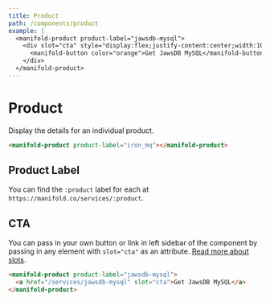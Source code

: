 ```yaml
---
title: Product
path: /components/product
example: |
  <manifold-product product-label="jawsdb-mysql">
    <div slot="cta" style="display:flex;justify-content:center;width:100%;">
      <manifold-button color="orange">Get JawsDB MySQL</manifold-button>
    </div>
  </manifold-product>
---
```


# Product

Display the details for an individual product.

```html
<manifold-product product-label="iron_mq"></manifold-product>
```

## Product Label

You can find the `:product` label for each at `https://manifold.co/services/:product`.

## CTA

You can pass in your own button or link in left sidebar of the component by passing in any element
with `slot="cta"` as an attribute. [Read more about slots][slot].

```html
<manifold-product product-label="jawsdb-mysql">
  <a href="/services/jawsdb-mysql" slot="cta">Get JawsDB MySQL</a>
</manifold-product>
```

[slot]: https://stenciljs.com/docs/templating-jsx/

